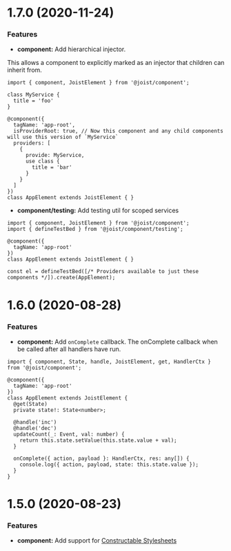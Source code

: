 # 1.7.0 (2020-11-24)

### Features

- **component:** Add hierarchical injector.

This allows a component to explicitly marked as an injector that children can inherit from.

```TS
import { component, JoistElement } from '@joist/component';

class MyService {
  title = 'foo'
}

@component({
  tagName: 'app-root',
  isProviderRoot: true, // Now this component and any child components will use this version of `MyService`
  providers: [
    { 
      provide: MyService, 
      use class { 
        title = 'bar'
      } 
    }
  ]
})
class AppElement extends JoistElement { }
```

- **component/testing:** Add testing util for scoped services

```TS
import { component, JoistElement } from '@joist/component';
import { defineTestBed } from '@joist/component/testing';

@component({
  tagName: 'app-root'
})
class AppElement extends JoistElement { }

const el = defineTestBed([/* Providers available to just these components */]).create(AppElement);
```

# 1.6.0 (2020-08-28)

### Features

- **component:** Add `onComplete` callback.
The onComplete callback when be called after all handlers have run.

```TS
import { component, State, handle, JoistElement, get, HandlerCtx } from '@joist/component';

@component({
  tagName: 'app-root'
})
class AppElement extends JoistElement {
  @get(State)
  private state!: State<number>;

  @handle('inc')
  @handle('dec')
  updateCount(_: Event, val: number) {
    return this.state.setValue(this.state.value + val);
  }

  onComplete({ action, payload }: HandlerCtx, res: any[]) {
    console.log({ action, payload, state: this.state.value });
  }
}
```

# 1.5.0 (2020-08-23)

### Features

- **component:** Add support for [Constructable Stylesheets](https://developers.google.com/web/updates/2019/02/constructable-stylesheets)
